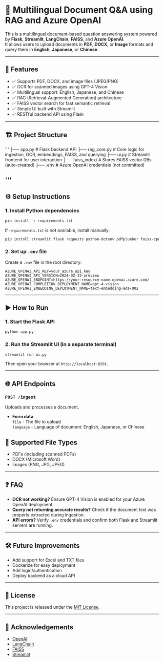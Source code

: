 # 📄 Multilingual Document Q&A using RAG and Azure OpenAI

This is a multilingual document-based question answering system powered by **Flask**, **Streamlit**, **LangChain**, **FAISS**, and **Azure OpenAI**.  
It allows users to upload documents in **PDF**, **DOCX**, or **Image** formats and query them in **English**, **Japanese**, or **Chinese**.

---

## 🚀 Features

- ✅ Supports PDF, DOCX, and image files (JPEG/PNG)
- ✅ OCR for scanned images using GPT-4 Vision
- ✅ Multilingual support: English, Japanese, and Chinese
- ✅ RAG (Retrieval-Augmented Generation) architecture
- ✅ FAISS vector search for fast semantic retrieval
- ✅ Simple UI built with Streamlit
- ✅ RESTful backend API using Flask

---

## 🏗️ Project Structure
'''
├── app.py           # Flask backend API
├── rag_core.py      # Core logic for ingestion, OCR, embeddings, FAISS, and querying
├── ui.py            # Streamlit frontend for user interaction
├── faiss_index/     # Stores FAISS vector DBs (auto-created)
├── .env             # Azure OpenAI credentials (not committed)

'''
---

## ⚙️ Setup Instructions

### 1. Install Python dependencies

```bash
pip install -r requirements.txt
```

If `requirements.txt` is not available, install manually:

```bash
pip install streamlit flask requests python-dotenv pdfplumber faiss-cpu openai langchain langchain-openai python-docx pillow
```

### 2. Set up `.env` file

Create a `.env` file in the root directory:

```env
AZURE_OPENAI_API_KEY=your_azure_api_key
AZURE_OPENAI_API_VERSION=2024-02-15-preview
AZURE_OPENAI_ENDPOINT=https://your-resource-name.openai.azure.com/
AZURE_OPENAI_COMPLETION_DEPLOYMENT_NAME=gpt-4-vision
AZURE_OPENAI_EMBEDDING_DEPLOYMENT_NAME=text-embedding-ada-002
```

---

## ▶️ How to Run

### 1. Start the Flask API

```bash
python app.py
```

### 2. Run the Streamlit UI (in a separate terminal)

```bash
streamlit run ui.py
```

Then open your browser at `http://localhost:8501`.

---

## 🌐 API Endpoints

### `POST /ingest`
Uploads and processes a document.

- **Form data**:  
  `file` - The file to upload  
  `language` - Language of document: English, Japanese, or Chinese


## 📄 Supported File Types

- PDFs (including scanned PDFs)
- DOCX (Microsoft Word)
- Images (PNG, JPG, JPEG)

---

## ❓ FAQ

- **OCR not working?** Ensure GPT-4 Vision is enabled for your Azure OpenAI deployment.
- **Query not returning accurate results?** Check if the document text was properly extracted during ingestion.
- **API errors?** Verify `.env` credentials and confirm both Flask and Streamlit servers are running.

---

## 🛠 Future Improvements

- Add support for Excel and TXT files
- Dockerize for easy deployment
- Add login/authentication
- Deploy backend as a cloud API

---

## 📜 License

This project is released under the [MIT License](LICENSE).

---

## 🙌 Acknowledgements

- [OpenAI](https://openai.com/)
- [LangChain](https://www.langchain.com/)
- [FAISS](https://github.com/facebookresearch/faiss)
- [Streamlit](https://streamlit.io/)

